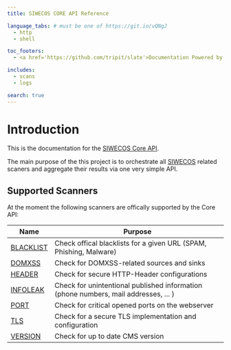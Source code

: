 ```yaml
---
title: SIWECOS CORE API Reference

language_tabs: # must be one of https://git.io/vQNgJ
  - http
  - shell

toc_footers:
  - <a href='https://github.com/tripit/slate'>Documentation Powered by Slate</a>

includes:
  - scans
  - logs

search: true
---
```


# Introduction

This is the documentation for the [SIWECOS Core API](https://github.com/SIWECOS/siwecos-core-api).

The main purpose of the this project is to orchestrate all [SIWECOS](https://siwecos.de) related scaners and aggregate their results via one very simple API.


## Supported Scanners

At the moment the following scanners are offically supported by the Core API:

| Name                                                     | Purpose                                                                             |
| -------------------------------------------------------- | ----------------------------------------------------------------------------------- |
| [BLACKLIST](https://github.com/SIWECOS/Ini-S-Scanner)    | Check offical blacklists for a given URL (SPAM, Phishing, Malware)                  |
| [DOMXSS](https://github.com/SIWECOS/HSHS-DOMXSS-Scanner) | Check for DOMXSS-related sources and sinks                                          |
| [HEADER](https://github.com/SIWECOS/HSHS-DOMXSS-Scanner) | Check for secure HTTP-Header configurations                                         |
| [INFOLEAK](https://github.com/SIWECOS/InfoLeak-Scanner)  | Check for unintentional published information (phone numbers, mail addresses, ... ) |
| [PORT](https://github.com/SIWECOS/WS-Port-Scanner)       | Check for critical opened ports on the webserver                                    |
| [TLS](https://github.com/SIWECOS/WS-TLS-Scanner)         | Check for a secure TLS implementation and configuration                             |
| [VERSION](https://github.com/SIWECOS/Version-Scanner)    | Check for up to date CMS version                                                    |

